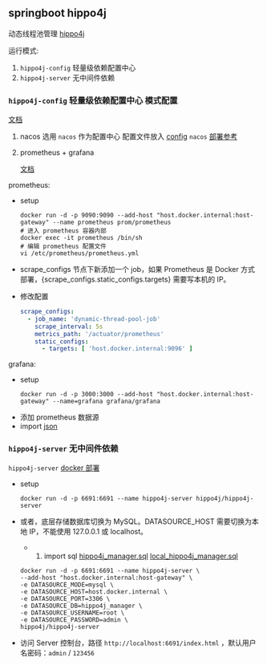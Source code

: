 ## springboot hippo4j 
动态线程池管理 [hippo4j](https://hippo4j.cn/docs/user_docs/intro)

运行模式:
1. `hippo4j-config` 轻量级依赖配置中心
2. `hippo4j-server` 无中间件依赖

### `hippo4j-config` 轻量级依赖配置中心 模式配置
[文档](https://hippo4j.cn/docs/user_docs/getting_started/config/hippo4j-config-start)

1. nacos
选用 `nacos` 作为配置中心 配置文件放入 [config](withconfig/config)
`nacos` [部署参考](../configcenter/nacosconfig/pom.xml)

2. prometheus + grafana

   [文档](https://hippo4j.cn/docs/user_docs/getting_started/config/hippo4j-config-monitor#%E9%85%8D%E7%BD%AE-prometheus)

prometheus:
   - setup
      ```shell
      docker run -d -p 9090:9090 --add-host "host.docker.internal:host-gateway" --name prometheus prom/prometheus
      # 进入 prometheus 容器内部
      docker exec -it prometheus /bin/sh
      # 编辑 prometheus 配置文件
      vi /etc/prometheus/prometheus.yml
      ```

   - scrape_configs 节点下新添加一个 job，如果 Prometheus 是 Docker 方式部署，{scrape_configs.static_configs.targets} 需要写本机的 IP。
   
   - 修改配置
      ```yaml
      scrape_configs:
        - job_name: 'dynamic-thread-pool-job'
          scrape_interval: 5s
          metrics_path: '/actuator/prometheus'
          static_configs:
            - targets: [ 'host.docker.internal:9096' ]
      ```

grafana:
   - setup
      ```shell
      docker run -d -p 3000:3000 --add-host "host.docker.internal:host-gateway" --name=grafana grafana/grafana
      ```
   - 添加 prometheus 数据源
   - import [json](withconfig/src/main/resources/20220909_hippo4j-grafana.json)
   
### `hippo4j-server` 无中间件依赖
`hippo4j-server` [docker 部署](https://hippo4j.cn/docs/user_docs/ops/server-docker)

- setup
    ```shell
    docker run -d -p 6691:6691 --name hippo4j-server hippo4j/hippo4j-server
    ```

- 或者，底层存储数据库切换为 MySQL。DATASOURCE_HOST 需要切换为本地 IP，不能使用 127.0.0.1 或 localhost。
    - 1. import sql [hippo4j_manager.sql](https://github.com/opengoofy/hippo4j/blob/develop/hippo4j-server/hippo4j-bootstrap/src/main/resources/sql-script/mysql/hippo4j_manager.sql) [local_hippo4j_manager.sql](noconfig/src/main/resources/hippo4j_manager.sql)
    ```shell
    docker run -d -p 6691:6691 --name hippo4j-server \
    --add-host "host.docker.internal:host-gateway" \
    -e DATASOURCE_MODE=mysql \
    -e DATASOURCE_HOST=host.docker.internal \
    -e DATASOURCE_PORT=3306 \
    -e DATASOURCE_DB=hippo4j_manager \
    -e DATASOURCE_USERNAME=root \
    -e DATASOURCE_PASSWORD=admin \
    hippo4j/hippo4j-server
    ```
- 访问 Server 控制台，路径 `http://localhost:6691/index.html` ，默认用户名密码：`admin` / `123456`
